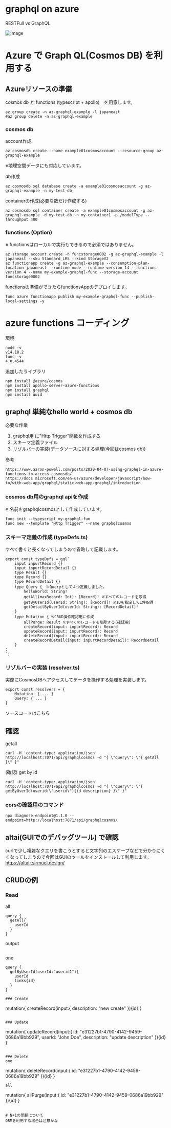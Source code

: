 # graphql on azure

RESTFull vs GraphQL

![image](../doc/graphql-restfull.png)

# Azure で Graph QL(Cosmos DB) を利用する

## Azureリソースの準備

cosmos db と functions (typescript + apollo)　を用意します。

```
az group create -n az-graphql-example -l japaneast
#az group delete -n az-graphql-example
```

### cosmos db

account作成
```
az cosmosdb create --name example01cosmosaccount --resource-group az-graphql-example
```
※地理空間データにも対応しています。

db作成
```
az cosmosdb sql database create -a example01cosmosaccount -g az-graphql-example -n my-test-db
```

containerの作成(必要な数だけ作成する)
```
az cosmosdb sql container create -a example01cosmosaccount -g az-graphql-example -d my-test-db -n my-container1 -p /modelType --throughput 400
```

### functions (Option)
※ functionsはローカルで実行もできるので必須ではありません。
```
az storage account create -n funcstorage0002 -g az-graphql-example -l japaneast --sku Standard_LRS --kind StorageV2
az functionapp create -g az-graphql-example --consumption-plan-location japaneast --runtime node --runtime-version 14 --functions-version 4 --name my-example-graphql-func --storage-account funcstorage0002 
```

functionsの準備ができたらfunctionsAppのデプロイします。
```
func azure functionapp publish my-example-graphql-func --publish-local-settings -y
```

# azure functions コーディング

環境
```
node -v
v14.18.2
func -v
4.0.4544
```

追加したライブラリ
```
npm install @azure/cosmos
npm install apollo-server-azure-functions
npm install graphql
npm install uuid
```

## graphql 単純なhello world + cosmos db

必要な作業
1. graphql用 に"Http Trigger"関数を作成する
1. スキーマ定義ファイル
1. リゾルバーの実装(データソースに対する処理(今回はcosmos db))

参考
```
https://www.aaron-powell.com/posts/2020-04-07-using-graphql-in-azure-functions-to-access-cosmosdb/
https://docs.microsoft.com/en-us/azure/developer/javascript/how-to/with-web-app/graphql/static-web-app-graphql/introduction
```

### cosmos db用のgraphql apiを作成
※ 名前をgraphqlcosmosとして作成しています。
```
func init --typescript my-graphql-fun
func new --template "Http Trigger" --name graphqlcosmos
```
### スキーマ定義の作成 (typeDefs.ts)
すべて書くと長くなってしまうので省略して記載します。
```
export const typeDefs = gql`
    input inpurtRecord {} 
    input inpurtRecordDetail {}
    type Result {} 
    type Record {}
    type RecordDetail {}
    type Query {　※Queryとして４つ定義しました。
        helloWorld: String!
        getAll(maxRecord: Int): [Record]! ※すべてのレコードを取得
        getByUserId(userId: String): [Record]! ※IDを指定して1件取得
        getDetailByUserId(userId: String): [RecordDetail]!
    }
    type Mutation { ※CRUD操作確認用に作成 
        allPurge: Result ※すべてのレコードを削除する(確認用)
        createRecord(input: inpurtRecord): Record
        updateRecord(input: inpurtRecord): Record
        deleteRecord(input: inpurtRecord): Record
        createRecordDetail(input: inpurtRecordDetail): RecordDetail
    }
:
`;
```

### リゾルバーの実装 (resolver.ts)
実際にCosmosDBへアクセスしてデータを操作する処理を実装します。
```
export const resolvers = {
    Mutation: { ... }
    Query: { ... }
}
```
ソースコードはこちら

## 確認

getall
```
curl -H 'content-type: application/json' http://localhost:7071/api/graphqlcosmos -d "{ \"query\": \"{ getAll }\" }"
```

(確認) get by id
```
curl -H 'content-type: application/json' http://localhost:7071/api/graphqlcosmos -d "{ \"query\": \"{ getByUserId(userid:\"userid\"){id description} }\" }"
```

### corsの確認用のコマンド
```
npx diagnose-endpoint@1.1.0 --endpoint=http://localhost:7071/api/graphqlcosmos/
```

## altai(GUIでのデバッグツール) で確認
curlで少し複雑なクエリを書こうとすると文字列のエスケープなどで分かりにくくなってしまうので今回はGUIのツールをインストールして利用します。
https://altair.sirmuel.design/

## CRUDの例
### Read
all
```
query {
  getAll{
    userId 
  }
}
```
output
```
```

one
```
query {
  getByUserId(userId:"userid1"){
    userId
  	links{id} 
  }
}

### Create
```
mutation{
  createRecord(input:{
    description: "new create"
  }){id}
}
```

### Update
```
mutation{
  updateRecord(input:{
    id: "e31227b1-4790-4142-9459-0686a19bb929",
    userId: "John Doe",
    description: "update description"
  }){id}
}
```

### Delete
one
```
mutation{
  deleteRecord(input:{
    id: "e31227b1-4790-4142-9459-0686a19bb929"
  }){id}
}
```
all
```
mutation{
  allPurge(input:{
    id: "e31227b1-4790-4142-9459-0686a19bb929"
  }){id}
}
```

# N+1の問題について
ORMを利用する場合は注意かな